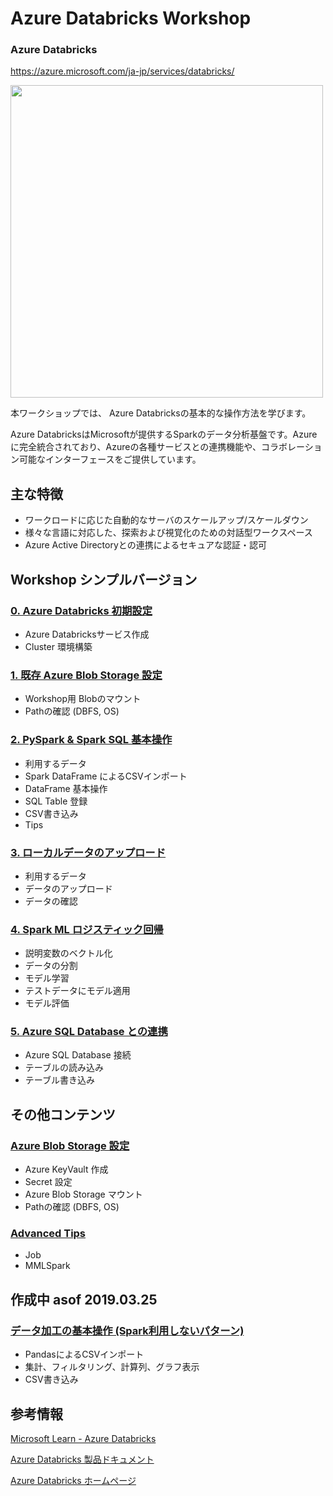# Azure Databricks Workshop
### **Azure Databricks**  
https://azure.microsoft.com/ja-jp/services/databricks/   
  
<img src="https://docs.microsoft.com/ja-jp/azure/azure-databricks/media/what-is-azure-databricks/azure-databricks-overview.png" width =500>    


本ワークショップでは、 Azure Databricksの基本的な操作方法を学びます。

Azure DatabricksはMicrosoftが提供するSparkのデータ分析基盤です。Azureに完全統合されており、Azureの各種サービスとの連携機能や、コラボレーション可能なインターフェースをご提供しています。

## 主な特徴 
* ワークロードに応じた自動的なサーバのスケールアップ/スケールダウン
* 様々な言語に対応した、探索および視覚化のための対話型ワークスペース
* Azure Active Directoryとの連携によるセキュアな認証・認可


## Workshop シンプルバージョン ###

### [0. Azure Databricks 初期設定](./Databricks-Create.md)  
- Azure Databricksサービス作成  
- Cluster 環境構築  

### [1. 既存 Azure Blob Storage 設定](./Mount-Blob.md)  
- Workshop用 Blobのマウント  
- Pathの確認 (DBFS, OS)

### [2. PySpark & Spark SQL 基本操作](./PySpark-Operation.md)  
- 利用するデータ
- Spark DataFrame によるCSVインポート   
- DataFrame 基本操作    
- SQL Table 登録  
- CSV書き込み   
- Tips


### [3. ローカルデータのアップロード](./Upload_data.md)  
- 利用するデータ
- データのアップロード  
- データの確認       

### [4. Spark ML ロジスティック回帰](./SparkML-LR.md)
- 説明変数のベクトル化
- データの分割
- モデル学習
- テストデータにモデル適用
- モデル評価


### [5. Azure SQL Database との連携](./SQL-Operation.md) 
- Azure SQL Database 接続 
- テーブルの読み込み  
- テーブル書き込み

## その他コンテンツ ##

### [Azure Blob Storage 設定](./Blob-Configure.md)  
- Azure KeyVault 作成  
- Secret 設定   
- Azure Blob Storage マウント  
- Pathの確認 (DBFS, OS)  

### [Advanced Tips](./Advanced.md)
- Job
- MMLSpark


## 作成中 asof 2019.03.25 ###

### [データ加工の基本操作 (Spark利用しないパターン)](./Python-Operation.md)  
- PandasによるCSVインポート  
- 集計、フィルタリング、計算列、グラフ表示  
- CSV書き込み  

<!-- ### [Azure SQL Database 環境構築](./SQL-Create.md)  -->







## 参考情報

[Microsoft Learn - Azure Databricks](https://docs.microsoft.com/ja-jp/learn/browse/?products=azure-databricks)

[Azure Databricks 製品ドキュメント](https://docs.azuredatabricks.net/index.html)

[Azure Databricks ホームページ](https://azure.microsoft.com/ja-jp/services/databricks/)